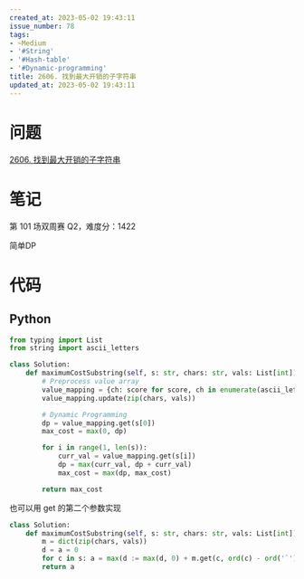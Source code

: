```yaml
---
created_at: 2023-05-02 19:43:11
issue_number: 78
tags:
- ~Medium
- '#String'
- '#Hash-table'
- '#Dynamic-programming'
title: 2606. 找到最大开销的子字符串
updated_at: 2023-05-02 19:43:11
---
```


# 问题

[2606. 找到最大开销的子字符串](https://leetcode.cn/problems/find-the-substring-with-maximum-cost/)

# 笔记
第 101 场双周赛 Q2，难度分：1422

简单DP

# 代码

## Python

```python
from typing import List
from string import ascii_letters

class Solution:
    def maximumCostSubstring(self, s: str, chars: str, vals: List[int]) -> int:
        # Preprocess value array
        value_mapping = {ch: score for score, ch in enumerate(ascii_letters, start=1)}
        value_mapping.update(zip(chars, vals))

        # Dynamic Programming
        dp = value_mapping.get(s[0])
        max_cost = max(0, dp)

        for i in range(1, len(s)):
            curr_val = value_mapping.get(s[i])
            dp = max(curr_val, dp + curr_val)
            max_cost = max(dp, max_cost)

        return max_cost
```

也可以用 get 的第二个参数实现

```python
class Solution:
    def maximumCostSubstring(self, s: str, chars: str, vals: List[int]) -> int:
        m = dict(zip(chars, vals))
        d = a = 0
        for c in s: a = max(d := max(d, 0) + m.get(c, ord(c) - ord('`')), a)
        return a
```
